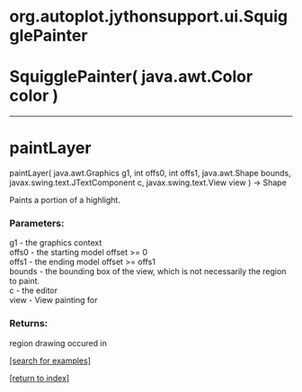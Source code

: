 # org.autoplot.jythonsupport.ui.SquigglePainter



# SquigglePainter( java.awt.Color color )


***
<a name="paintLayer"></a>
# paintLayer
paintLayer( java.awt.Graphics g1, int offs0, int offs1, java.awt.Shape bounds, javax.swing.text.JTextComponent c, javax.swing.text.View view ) &rarr; Shape

Paints a portion of a highlight.

### Parameters:
g1 - the graphics context
<br>offs0 - the starting model offset >= 0
<br>offs1 - the ending model offset >= offs1
<br>bounds - the bounding box of the view, which is not
	       necessarily the region to paint.
<br>c - the editor
<br>view - View painting for

### Returns:
region drawing occured in

<a href="https://github.com/autoplot/dev/search?q=paintLayer&unscoped_q=paintLayer">[search for examples]</a>

<a href="https://github.com/autoplot/documentation/blob/master/javadoc/index-all.md">[return to index]</a>

